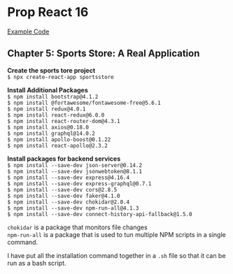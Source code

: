 # Prop React 16
[Example Code](https://github.com/Apress/pro-react-16)

## Chapter 5: Sports Store: A Real Application
__Create the sports tore project__  
`$ npx create-react-app sportsstore`  

__Install Additional Packages__   
`$ npm install bootstrap@4.1.2`  
`$ npm install @fortawesome/fontawesome-free@5.6.1`  
`$ npm install redux@4.0.1`  
`$ npm install react-redux@6.0.0`  
`$ npm install react-router-dom@4.3.1`  
`$ npm install axios@0.18.0`  
`$ npm install graphql@14.0.2`  
`$ npm install apollo-boost@0.1.22`  
`$ npm install react-apollo@2.3.2`  

__Install packages for backend services__  
`$ npm install --save-dev json-server@0.14.2`  
`$ npm install --save-dev jsonwebtoken@8.1.1`  
`$ npm install --save-dev express@4.16.4`  
`$ npm install --save-dev express-graphql@0.7.1`  
`$ npm install --save-dev cors@2.8.5`  
`$ npm install --save-dev faker@4.1.0`   
`$ npm install --save-dev chokidar@2.0.4`   
`$ npm install --save-dev npm-run-all@4.1.3`   
`$ npm install --save-dev connect-history-api-fallback@1.5.0`  

`chokidar` is a package that monitors file changes  
`npm-run-all` is a package that is used to tun multiple NPM scripts in a single command.  

I have put all the installation command together in a `.sh` file so that it can be run as a bash script.  
